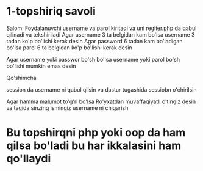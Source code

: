 # 1-topshiriq savoli


Salom: Foydalanuvchi username va parol kiritadi va uni regiter.php da qabul qilinadi va tekshiriladi
Agar username 3 ta belgidan kam bo'lsa username 3 tadan ko'p bo'lishi kerak desin
Agar password 6 tadan kam bo'ladigan bo'lsa parol 6 ta belgidan ko'p bo'lishi kerak desin 

Agar username yoki passwor bo'sh bo'lsa username yoki parol bo'sh bo'lishi mumkin emas desin 

Qo'shimcha 

session da username ni qabul qilsin va dastur tugashida sessiobn o'chirilsin

Agar hamma malumot to'g'ri bo'lsa Ro'yxatdan muvaffaqiyatli o'tingiz desin va tagida sinzing ismingiz username ni chiqarish

#  Bu topshirqni php yoki oop da ham qilsa bo'ladi bu har ikkalasini ham qo'llaydi